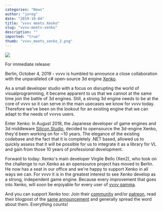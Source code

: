 ```yaml
---
categories: "News"
author: "joreg"
date: "2019-10-04"
title: "vvvv meets Xenko"
slug: "vvvv-meets-xenko"
description: ""
imported: "true"
thumb: "vvvv_meets_xenko_2.png"
---
```



![](vvvv_meets_xenko_2.png) 

For immediate release:

Berlin, October 4, 2019 - vvvv is humbled to announce a close collaboration with the unparalleled c# open-source 3d engine [Xenko](https://xenko.com/).

As a small developer studio with a focus on disrupting the world of visualprogramming, it became apparent to us that we cannot at the same time join the battle of 3d engines. Still, a strong 3d engine needs to be at the core of vvvv so it can serve in the main usecases we know for vvvv today. Therefore we've been on the lookout for an existing engine that we can adapt to the needs of vvvvs users. 

Enter Xenko: In August 2018, the Japanese developer of game engines and 3d middleware [Silicon Studio](https://www.siliconstudio.co.jp), decided to opensource the 3d-engine Xenko, they'd been working on for ~10 years. The elegance of the existing codebase and the fact that it is completely .NET based, allowed us to quickly assess that it will be possible for us to integrate it as a library for VL and gain from those 10 years of professional development.

Forward to today: Xenko's main developer Virgile Bello (Xen2), who took on the challenge to run Xenko as an opensource project has moved to Berlin. He now has a seat in our office and we're happy to support Xenko in all ways we can. For vvvv it is in the greatest interest to see Xenko develop as a strong, independent game engine. Because every improvement that goes into Xenko, will soon be enjoyable for every user of [vvvv gamma](/blog/2019/vvvv-gamma-2019.1-preview).

And you can support Xenko too: Join their [community](https://xenko.com/community/) and/or [patreon](https://www.patreon.com/xenko), read their blogpost of the [same announcement](https://xenko.com/blog/xenko-meets-vvvv) and generally spread the word about them. Everything counts!